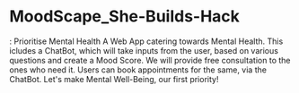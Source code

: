 # MoodScape_She-Builds-Hack
: Prioritise Mental Health
A Web App catering towards Mental Health. This icludes a ChatBot, which will take inputs from the user, based on various questions and create a Mood Score. We will provide free consultation to the ones who need it. Users can book appointments for the same, via the ChatBot. 
Let's make Mental Well-Being, our first priority!
